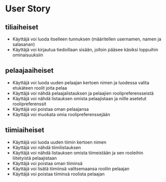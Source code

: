 # User Story

## tiliaiheiset

- Käyttäjä voi luoda itselleen tunnuksen (määritellen usernamen, namen ja salasanan)
- Käyttäjä voi kirjautua tiedoillaan sisään, jolloin pääsee käsiksi loppuihin ominaisuuksiin

## pelaajaaiheiset

- Käyttäjä voi luoda uuden pelaajan kertoen nimen ja luodessa valita etukäteen roolit joita pelaa
- Käyttäjä voi nähdä pelaajalistauksen ja pelaajien roolipreferensseistä
- Käyttäjä voi nähdä listauksen omista pelaajistaan ja niille asetetut roolipreferenssit
- Käyttäjä voi poistaa oman pelaajansa
- Käyttäjä voi muokata omia roolipreferenssejään

## tiimiaiheiset

- Käyttäjä voi luoda uuden tiimin kertoen nimen
- Käyttäjä voi nähdä tiimilistauksen
- Käyttäjä voi nähdä listauksen omista tiimeistään ja sen rooleihin liitetyistä pelaajistaan
- Käyttäjä voi poistaa oman tiiminsä
- Käyttäjä voi lisätä tiimiinsä valitsemaansa rooliin pelaajan
- Käyttäjä voi poistaa tiiminsä roolista pelaajan